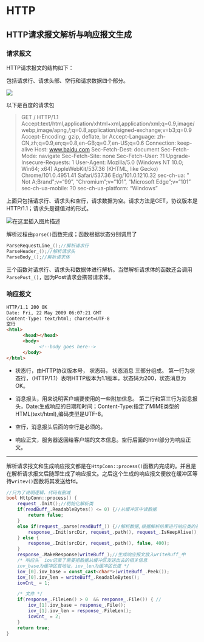 # HTTP

## HTTP请求报文解析与响应报文生成

### 请求报文

HTTP请求报文的结构如下：

包括请求行、请求头部、空行和请求数据四个部分。

![](https://img-blog.csdnimg.cn/6141ab5159cb4fbaa09d249bdd7201c4.png)



以下是百度的请求包

> GET / HTTP/1.1
> Accept:text/html,application/xhtml+xml,application/xml;q=0.9,image/webp,image/apng,/;q=0.8,application/signed-exchange;v=b3;q=0.9
> Accept-Encoding: gzip, deflate, br
> Accept-Language: zh-CN,zh;q=0.9,en;q=0.8,en-GB;q=0.7,en-US;q=0.6
> Connection: keep-alive
> Host: www.baidu.com
> Sec-Fetch-Dest: document
> Sec-Fetch-Mode: navigate
> Sec-Fetch-Site: none
> Sec-Fetch-User: ?1
> Upgrade-Insecure-Requests: 1
> User-Agent: Mozilla/5.0 (Windows NT 10.0; Win64; x64) AppleWebKit/537.36 (KHTML, like Gecko) Chrome/101.0.4951.41 Safari/537.36 Edg/101.0.1210.32
> sec-ch-ua: " Not A;Brand";v=“99”, “Chromium”;v=“101”, “Microsoft Edge”;v=“101”
> sec-ch-ua-mobile: ?0
> sec-ch-ua-platform: “Windows”

上面只包括请求行、请求头和空行，请求数据为空。请求方法是GET，协议版本是HTTP/1.1；请求头是键值对的形式。

![在这里插入图片描述](https://img-blog.csdnimg.cn/da23459cb29243068e2118ae8b79534d.png)

解析过程由`parse()`函数完成；函数根据状态分别调用了

```c++
ParseRequestLine_();//解析请求行
ParseHeader_();//解析请求头
ParseBody_();//解析请求体
```

三个函数对请求行、请求头和数据体进行解析。当然解析请求体的函数还会调用`ParsePost_()`，因为Post请求会携带请求体。

### 响应报文


```HTML
HTTP/1.1 200 OK
Date: Fri, 22 May 2009 06:07:21 GMT
Content-Type: text/html; charset=UTF-8
空行
<html>
      <head></head>
      <body>
            <!--body goes here-->
      </body>
</html>
```
+ 状态行，由HTTP协议版本号， 状态码， 状态消息 三部分组成。
第一行为状态行，（HTTP/1.1）表明HTTP版本为1.1版本，状态码为200，状态消息为OK。

+ 消息报头，用来说明客户端要使用的一些附加信息。
第二行和第三行为消息报头，Date:生成响应的日期和时间；Content-Type:指定了MIME类型的HTML(text/html),编码类型是UTF-8。

+ 空行，消息报头后面的空行是必须的。

+ 响应正文，服务器返回给客户端的文本信息。空行后面的html部分为响应正文。
___

解析请求报文和生成响应报文都是在`HttpConn::process()`函数内完成的。并且是在解析请求报文后随即生成了响应报文。之后这个生成的响应报文便放在缓冲区等待`writev()`函数将其发送给fd。
```c++
//只为了说明逻辑，代码有删减
bool HttpConn::process() {
    request_.Init();//初始化解析类
    if(readBuff_.ReadableBytes() <= 0) {//从缓冲区中读数据
        return false;
    }
    else if(request_.parse(readBuff_)) {//解析数据,根据解析结果进行响应类的初始化
        response_.Init(srcDir, request_.path(), request_.IsKeepAlive(), 200);
    } else {
        response_.Init(srcDir, request_.path(), false, 400);
    }
    response_.MakeResponse(writeBuff_);//生成响应报文放入writeBuff_中
    /* 响应头  iov记录了需要把数据从缓冲区发送出去的相关信息
    iov_base为缓冲区首地址，iov_len为缓冲区长度 */
    iov_[0].iov_base = const_cast<char*>(writeBuff_.Peek());
    iov_[0].iov_len = writeBuff_.ReadableBytes();
    iovCnt_ = 1;

    /* 文件 */
    if(response_.FileLen() > 0  && response_.File()) { //
        iov_[1].iov_base = response_.File();
        iov_[1].iov_len = response_.FileLen();
        iovCnt_ = 2;
    }
    return true;
}
```

